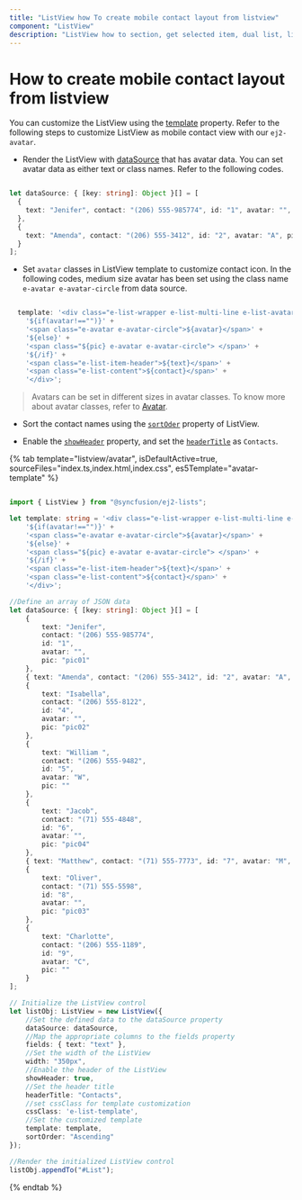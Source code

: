 ```yaml
---
title: "ListView how To create mobile contact layout from listview"
component: "ListView"
description: "ListView how to section, get selected item, dual list, listview filtering, add & remove items from listview, grid layout using listview, listview drag & drop."
---
```


# How to create mobile contact layout from listview

You can customize the ListView using the
[template](../../api/list-view#template) property. Refer
to the following steps to customize ListView as mobile contact view with our `ej2-avatar`.

* Render the ListView with
[dataSource](../../api/list-view#datasource) that has
avatar data. You can set avatar data as either text or class names. Refer to the following codes.

```typescript

let dataSource: { [key: string]: Object }[] = [
  {
    text: "Jenifer", contact: "(206) 555-985774", id: "1", avatar: "", pic: "pic01"
  },
  {
    text: "Amenda", contact: "(206) 555-3412", id: "2", avatar: "A", pic: ""
  }
];

```

* Set `avatar` classes in ListView template to customize contact icon. In the following codes, medium size avatar has been
set using the class name `e-avatar e-avatar-circle` from data source.

```typescript

  template: '<div class="e-list-wrapper e-list-multi-line e-list-avatar">' +
    '${if(avatar!=="")}' +
    '<span class="e-avatar e-avatar-circle">${avatar}</span>' +
    '${else}' +
    '<span class="${pic} e-avatar e-avatar-circle"> </span>' +
    '${/if}' +
    '<span class="e-list-item-header">${text}</span>' +
    '<span class="e-list-content">${contact}</span>' +
    '</div>';

```

> Avatars can be set in different sizes in avatar classes. To know more about avatar classes, refer to
[Avatar](https://ej2.syncfusion.com/demos/#/material/avatar/default.html).

* Sort the contact names using the
[`sortOder`](../../api/list-view#sortorder) property of ListView.

* Enable the [`showHeader`](../../api/list-view#showheader)
property, and set the
[`headerTitle`](../../api/list-view#headertitle)
as `Contacts`.

{% tab template="listview/avatar", isDefaultActive=true, sourceFiles="index.ts,index.html,index.css", es5Template="avatar-template" %}

```typescript

import { ListView } from "@syncfusion/ej2-lists";

let template: string = '<div class="e-list-wrapper e-list-multi-line e-list-avatar">' +
    '${if(avatar!=="")}' +
    '<span class="e-avatar e-avatar-circle">${avatar}</span>' +
    '${else}' +
    '<span class="${pic} e-avatar e-avatar-circle"> </span>' +
    '${/if}' +
    '<span class="e-list-item-header">${text}</span>' +
    '<span class="e-list-content">${contact}</span>' +
    '</div>';

//Define an array of JSON data
let dataSource: { [key: string]: Object }[] = [
    {
        text: "Jenifer",
        contact: "(206) 555-985774",
        id: "1",
        avatar: "",
        pic: "pic01"
    },
    { text: "Amenda", contact: "(206) 555-3412", id: "2", avatar: "A", pic: "" },
    {
        text: "Isabella",
        contact: "(206) 555-8122",
        id: "4",
        avatar: "",
        pic: "pic02"
    },
    {
        text: "William ",
        contact: "(206) 555-9482",
        id: "5",
        avatar: "W",
        pic: ""
    },
    {
        text: "Jacob",
        contact: "(71) 555-4848",
        id: "6",
        avatar: "",
        pic: "pic04"
    },
    { text: "Matthew", contact: "(71) 555-7773", id: "7", avatar: "M", pic: "" },
    {
        text: "Oliver",
        contact: "(71) 555-5598",
        id: "8",
        avatar: "",
        pic: "pic03"
    },
    {
        text: "Charlotte",
        contact: "(206) 555-1189",
        id: "9",
        avatar: "C",
        pic: ""
    }
];

// Initialize the ListView control
let listObj: ListView = new ListView({
    //Set the defined data to the dataSource property
    dataSource: dataSource,
    //Map the appropriate columns to the fields property
    fields: { text: "text" },
    //Set the width of the ListView
    width: "350px",
    //Enable the header of the ListView
    showHeader: true,
    //Set the header title
    headerTitle: "Contacts",
    //set cssClass for template customization
    cssClass: 'e-list-template',
    //Set the customized template
    template: template,
    sortOrder: "Ascending"
});

//Render the initialized ListView control
listObj.appendTo("#List");

```

{% endtab %}
